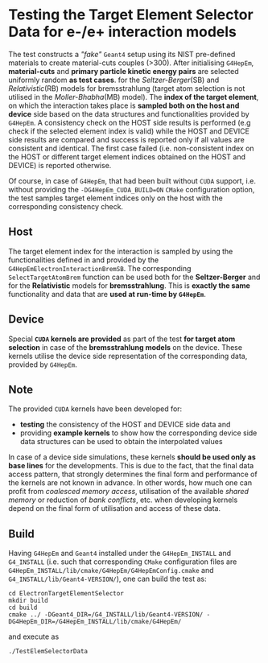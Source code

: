 
# Testing the Target Element Selector Data for e-/e+ interaction models

The test constructs a *"fake"* ``Geant4`` setup using its NIST pre-defined materials to create material-cuts couples (>300). After initialising ``G4HepEm``, **material-cuts** and **primary particle kinetic energy pairs** are selected uniformly random **as test cases**.
for the *Seltzer-Berger*(SB) and *Relativistic*(RB) models for bremsstrahlung (target atom selection is not utilised in the *Moller-Bhabha*(MB) model).  The **index of the target element**, on which the interaction takes place is **sampled both on the host and device** side based on the data structures and functionalities provided by ``G4HepEm``. A consistency check on the HOST side results is performed (e.g check if the selected element index is valid) while the HOST and DEVICE side results are compared and success is reported only if all values are consistent and identical. The first case failed (i.e. non-consistent index on the HOST or different target element indices obtained on the HOST and DEVICE) is reported otherwise.

Of course, in case of ``G4HepEm``, that had been built without ``CUDA`` support, i.e. without providing the ``-DG4HepEm_CUDA_BUILD=ON`` ``CMake`` configuration option, the test samples target element indices only on the host with the corresponding consistency check.


## Host 

The target element index for the interaction is sampled by using the functionalities defined in and provided by the ``G4HepEmElectronInteractionBremSB``. The corresponding ``SelectTargetAtomBrem`` function can be used both for the **Seltzer-Berger** and for the **Relativistic** models for **bremsstrahlung**. This is  **exactly the same** functionality and data that are **used at run-time by ``G4HepEm``**.


## Device

Special **``CUDA`` kernels are provided** as part of the test **for target atom selection** in case of the **bremsstrahlung models** on the device. These kernels utilise the device side representation of the corresponding data, provided by ``G4HepEm``.


## Note

The provided ``CUDA`` kernels have been developed for:

 - **testing** the consistency of the HOST and DEVICE side data and 
 - providing **example kernels** to show how the corresponding device side data structures can be used to obtain the interpolated values

In case of a device side simulations, these kernels **should be used only as base lines** for the developments. This is due to the fact, that the final data access pattern, that strongly determines the final form and performance of the kernels are not known in advance. In other words, how much one can profit from *coalesced memory access*, utilisation of the available *shared memory* or reduction of *bank conflicts*, etc. when developing kernels depend on the final form of utilisation and access of these data.


## Build

Having ``G4HepEm`` and ``Geant4`` installed under the ``G4HepEm_INSTALL`` and 
``G4_INSTALL`` (i.e. such that corresponding ``CMake`` configuration files are 
``G4HepEm_INSTALL/lib/cmake/G4HepEm/G4HepEmConfig.cmake`` and ``G4_INSTALL/lib/Geant4-VERSION/``), one can build the test as:

    cd ElectronTargetElementSelector
    mkdir build
    cd build
    cmake ../ -DGeant4_DIR=/G4_INSTALL/lib/Geant4-VERSION/ -DG4HepEm_DIR=/G4HepEm_INSTALL/lib/cmake/G4HepEm/

and execute as

    ./TestElemSelectorData


 
